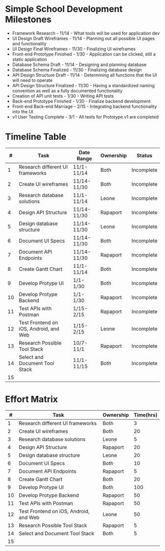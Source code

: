 # Simple School Development Milestones

*  Framework Research - 11/14 - What tools will be used for application dev
*  UI Design Draft Wireframes - 11/14 - Planning out all possible UI pages and functionality
*  UI Design Final Wireframes - 11/30 - Finalizing UI wireframes
*  Front-end Prototype Finished - 1/30 - Application can be clicked, still a static application
*  Database Schema Draft - 11/14 - Designing and planning database
*  Database Schema Finalized - 11/30 - Finalizing database design
*  API Design Structure Draft - 11/14 - Determining all functions that the UI will need to operate
*  API Design Structure Finalized - 11/30 - Having a standardized naming convention as well as a fully documented functionality 
*  Creation of API unit tests - 1/30 - Writing API tests
*  Back-end Prototype Finished - 1/30 - Finalize backend development
*  Front-end Back-end Marriage - 2/15 - Integrating backend functionality into the UI
*  v1 User Testing Complete - 3/1 - All tests for Prototype v1 are completed

# Timeline Table

|#|Task|Date Range|Ownership|Status|
|-|----|----------|---------|------|
|1| Research different UI frameworks| 11/1-11/14 |Both|Incomplete|
|2| Create UI wireframes| 11/14-11/30 |Both|Incomplete|
|3| Research database solutions| 11/1-11/14|Leone|Incomplete|
|4| Design API Structure | 11/14-11/30|Rapaport|Incomplete|
|5| Design database structure| 11/14-11/30 |Leone|Incomplete|
|6| Document UI Specs| 11/14-11/30 |Both|Incomplete|
|7| Document API Endpoints| 11/14-11/30 |Rapaport|Incomplete|
|8| Create Gantt Chart| 11/1-11/14 |Both|Incomplete|
|9| Develop Protype UI| 1/1-1/30 |Both| Incomplete|
|10| Develop Protype Backend| 1/1-1/30 |Rapaport|Incomplete|
|11| Test APIs with Postman| 1/15-2/15 |Rapaport|Incomplete|
|12| Test Frontend on iOS, Android, and Web| 1/15-2/15 |Leone|Incomplete|
|13| Research Possible Tool Stack| 10/7-11/1 |Rapaport|Incomplete|
|14| Select and Document Tool Stack| 11/1-11/15 |Both|Incomplete|
|15|

# Effort Matrix

|#|Task|Ownership|Time(hrs)|
|-|----|---------|---------|
|1| Research different UI frameworks|Both|3|
|2| Create UI wireframes|Both|20|
|3| Research database solutions|Leone|5|
|4| Design API Structure |Rapaport|20|
|5| Design database structure|Leone|20|
|6| Document UI Specs|Both|10|
|7| Document API Endpoints|Rapaport|5|
|8| Create Gantt Chart|Both|20|
|9| Develop Protype UI|Both|100|
|10| Develop Protype Backend|Rapaport|50|
|11| Test APIs with Postman|Rapaport|50|
|12| Test Frontend on iOS, Android, and Web|Leone|50|
|13| Research Possible Tool Stack|Rapaport|5|
|14| Select and Document Tool Stack|Both|5|
|15|
